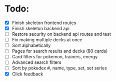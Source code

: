 # Todo:

 - [X] Finish skeleton frontend routes
 - [X] Finish skeleton backend api
 - [ ] Restore security on backend api routes and test
 - [ ] Fix making multiple decks at once
 - [ ] Sort alphabetically
 - [ ] Pages for search results and decks (80 cards)
 - [ ] Card filters for pokemon, trainers, energy
 - [ ] Advanced search filters
 - [ ] Sort by pokedex #, name, type, set, set series
 - [X] Click feedback
